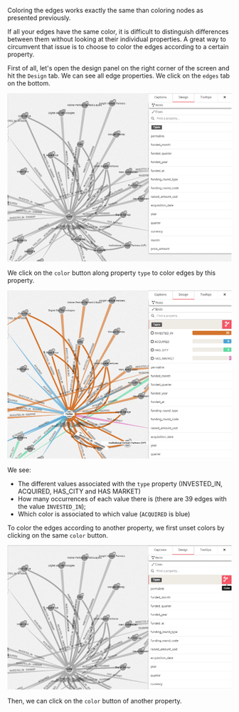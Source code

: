 
Coloring the edges works exactly the same than coloring nodes as 
presented previously.

If all your edges have the same color, it is difficult to distinguish 
differences between them without looking at their individual properties. 
A great way to circumvent that issue is to choose to color the edges 
according to a certain property.

First of all, let's open the design panel on the right corner of the 
screen and hit the `Design` tab. 
We can see all edge properties. We click on the `edges` tab on the 
bottom.

![](NoColors.png)

We click on the `color` button along property `type` to color edges by 
this property.

![](Color-edges.png)

We see:

* The different values associated with the `type` property (INVESTED_IN, 
  ACQUIRED, HAS_CITY and HAS MARKET)
* How many occurrences of each value there is (there are 39 edges with 
  the value `INVESTED_IN`);
* Which color is associated to which value (`ACQUIRED` is blue)

To color the edges according to another property, we first unset colors 
by clicking on the same `color` button.

![](Change.png)

Then, we can click on the `color` button of another property.
